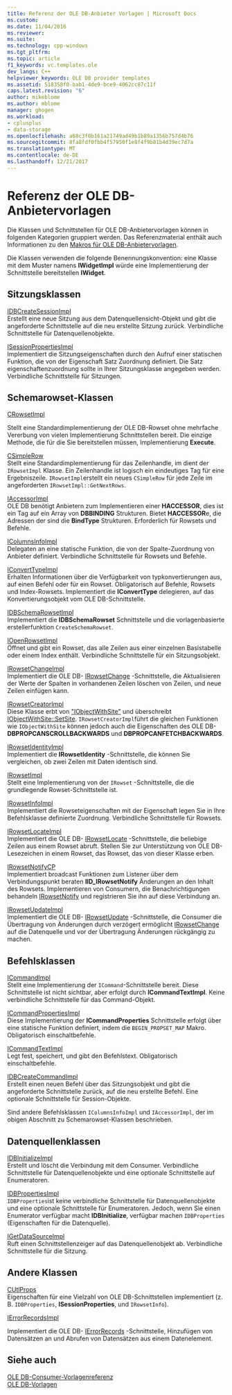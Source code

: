 ```yaml
---
title: Referenz der OLE DB-Anbieter Vorlagen | Microsoft Docs
ms.custom: 
ms.date: 11/04/2016
ms.reviewer: 
ms.suite: 
ms.technology: cpp-windows
ms.tgt_pltfrm: 
ms.topic: article
f1_keywords: vc.templates.ole
dev_langs: C++
helpviewer_keywords: OLE DB provider templates
ms.assetid: 518358f0-bab1-4de9-bce9-4062cc87c11f
caps.latest.revision: "6"
author: mikeblome
ms.author: mblome
manager: ghogen
ms.workload:
- cplusplus
- data-storage
ms.openlocfilehash: a68c3f0b161a21749ad49b1b89a1356b757d4b76
ms.sourcegitcommit: 8fa8fdf0fbb4f57950f1e8f4f9b81b4d39ec7d7a
ms.translationtype: MT
ms.contentlocale: de-DE
ms.lasthandoff: 12/21/2017
---
```

# <a name="ole-db-provider-templates-reference"></a>Referenz der OLE DB-Anbietervorlagen
Die Klassen und Schnittstellen für OLE DB-Anbietervorlagen können in folgenden Kategorien gruppiert werden. Das Referenzmaterial enthält auch Informationen zu den [Makros für OLE DB-Anbietervorlagen](../../data/oledb/macros-for-ole-db-provider-templates.md).  
  
 Die Klassen verwenden die folgende Benennungskonvention: eine Klasse mit dem Muster namens **IWidgetImpl** würde eine Implementierung der Schnittstelle bereitstellen **IWidget**.  
  
## <a name="session-classes"></a>Sitzungsklassen  
 [IDBCreateSessionImpl](../../data/oledb/idbcreatesessionimpl-class.md)  
 Erstellt eine neue Sitzung aus dem Datenquellensicht-Objekt und gibt die angeforderte Schnittstelle auf die neu erstellte Sitzung zurück. Verbindliche Schnittstelle für Datenquellenobjekte.  
  
 [ISessionPropertiesImpl](../../data/oledb/isessionpropertiesimpl-class.md)  
 Implementiert die Sitzungseigenschaften durch den Aufruf einer statischen Funktion, die von der Eigenschaft Satz Zuordnung definiert. Die Satz eigenschaftenzuordnung sollte in Ihrer Sitzungsklasse angegeben werden. Verbindliche Schnittstelle für Sitzungen.  
  
## <a name="rowset-classes"></a>Schemarowset-Klassen  
 [CRowsetImpl](../../data/oledb/crowsetimpl-class.md)  
  
 Stellt eine Standardimplementierung der OLE DB-Rowset ohne mehrfache Vererbung von vielen Implementierung Schnittstellen bereit. Die einzige Methode, die für die Sie bereitstellen müssen, Implementierung **Execute**.  
  
 [CSimpleRow](../../data/oledb/csimplerow-class.md)  
 Stellt eine Standardimplementierung für das Zeilenhandle, im dient der `IRowsetImpl` Klasse. Ein Zeilenhandle ist logisch ein eindeutiges Tag für eine Ergebniszeile. `IRowsetImpl`erstellt ein neues `CSimpleRow` für jede Zeile im angeforderten `IRowsetImpl::GetNextRows`.  
  
 [IAccessorImpl](../../data/oledb/iaccessorimpl-class.md)  
 OLE DB benötigt Anbietern zum Implementieren einer **HACCESSOR**, dies ist ein Tag auf ein Array von **DBBINDING** Strukturen. Bietet **HACCESSOR**e, die Adressen der sind die **BindType** Strukturen. Erforderlich für Rowsets und Befehle.  
  
 [IColumnsInfoImpl](../../data/oledb/icolumnsinfoimpl-class.md)  
 Delegaten an eine statische Funktion, die von der Spalte-Zuordnung von Anbieter definiert. Verbindliche Schnittstelle für Rowsets und Befehle.  
  
 [IConvertTypeImpl](../../data/oledb/iconverttypeimpl-class.md)  
 Erhalten Informationen über die Verfügbarkeit von typkonvertierungen aus, auf einen Befehl oder für ein Rowset. Obligatorisch auf Befehle, Rowsets und Index-Rowsets. Implementiert die **IConvertType** delegieren, auf das Konvertierungsobjekt vom OLE DB-Schnittstelle.  
  
 [IDBSchemaRowsetImpl](../../data/oledb/idbschemarowsetimpl-class.md)  
 Implementiert die **IDBSchemaRowset** Schnittstelle und die vorlagenbasierte erstellerfunktion `CreateSchemaRowset`.  
  
 [IOpenRowsetImpl](../../data/oledb/iopenrowsetimpl-class.md)  
 Öffnet und gibt ein Rowset, das alle Zeilen aus einer einzelnen Basistabelle oder einem Index enthält. Verbindliche Schnittstelle für ein Sitzungsobjekt.  
  
 [IRowsetChangeImpl](../../data/oledb/irowsetchangeimpl-class.md)  
 Implementiert die OLE DB- [IRowsetChange](https://msdn.microsoft.com/en-us/library/ms715790.aspx) -Schnittstelle, die Aktualisieren der Werte der Spalten in vorhandenen Zeilen löschen von Zeilen, und neue Zeilen einfügen kann.  
  
 [IRowsetCreatorImpl](../../data/oledb/irowsetcreatorimpl-class.md)  
 Diese Klasse erbt von ["IObjectWithSite"](http://msdn.microsoft.com/library/windows/desktop/ms693765) und überschreibt [IObjectWithSite::SetSite](http://msdn.microsoft.com/library/windows/desktop/ms683869). `IRowsetCreatorImpl`führt die gleichen Funktionen wie `IObjectWithSite` können jedoch auch die Eigenschaften des OLE DB- **DBPROPCANSCROLLBACKWARDS** und **DBPROPCANFETCHBACKWARDS**.  
  
 [IRowsetIdentityImpl](../../data/oledb/irowsetidentityimpl-class.md)  
 Implementiert die **IRowsetIdentity** -Schnittstelle, die können Sie vergleichen, ob zwei Zeilen mit Daten identisch sind.  
  
 [IRowsetImpl](../../data/oledb/irowsetimpl-class.md)  
 Stellt eine Implementierung von der `IRowset` -Schnittstelle, die die grundlegende Rowset-Schnittstelle ist.  
  
 [IRowsetInfoImpl](../../data/oledb/irowsetinfoimpl-class.md)  
 Implementiert die Rowseteigenschaften mit der Eigenschaft legen Sie in Ihre Befehlsklasse definierte Zuordnung. Verbindliche Schnittstelle für Rowsets.  
  
 [IRowsetLocateImpl](../../data/oledb/irowsetlocateimpl-class.md)  
 Implementiert die OLE DB- [IRowsetLocate](https://msdn.microsoft.com/en-us/library/ms721190.aspx) -Schnittstelle, die beliebige Zeilen aus einem Rowset abruft. Stellen Sie zur Unterstützung von OLE DB-Lesezeichen in einem Rowset, das Rowset, das von dieser Klasse erben.  
  
 [IRowsetNotifyCP](../../data/oledb/irowsetnotifycp-class.md)  
 Implementiert broadcast Funktionen zum Listener über dem Verbindungspunkt beraten **IID_IRowsetNotify** Änderungen an den Inhalt des Rowsets. Implementieren von Consumern, die Benachrichtigungen behandeln [IRowsetNotify](https://msdn.microsoft.com/en-us/library/ms712959.aspx) und registrieren Sie ihn auf diese Verbindung an.  
  
 [IRowsetUpdateImpl](../../data/oledb/irowsetupdateimpl-class.md)  
 Implementiert die OLE DB- [IRowsetUpdate](https://msdn.microsoft.com/en-us/library/ms714401.aspx) -Schnittstelle, die Consumer die Übertragung von Änderungen durch verzögert ermöglicht [IRowsetChange](https://msdn.microsoft.com/en-us/library/ms715790.aspx) auf die Datenquelle und vor der Übertragung Änderungen rückgängig zu machen.  
  
## <a name="command-classes"></a>Befehlsklassen  
 [ICommandImpl](../../data/oledb/icommandimpl-class.md)  
 Stellt eine Implementierung der `ICommand`-Schnittstelle bereit. Diese Schnittstelle ist nicht sichtbar, aber erfolgt durch **ICommandTextImpl**. Keine verbindliche Schnittstelle für das Command-Objekt.  
  
 [ICommandPropertiesImpl](../../data/oledb/icommandpropertiesimpl-class.md)  
 Diese Implementierung der **ICommandProperties** Schnittstelle erfolgt über eine statische Funktion definiert, indem die `BEGIN_PROPSET_MAP` Makro. Obligatorisch einschaltbefehle.  
  
 [ICommandTextImpl](../../data/oledb/icommandtextimpl-class.md)  
 Legt fest, speichert, und gibt den Befehlstext. Obligatorisch einschaltbefehle.  
  
 [IDBCreateCommandImpl](../../data/oledb/idbcreatecommandimpl-class.md)  
 Erstellt einen neuen Befehl über das Sitzungsobjekt und gibt die angeforderte Schnittstelle zurück, auf die neu erstellte Befehl. Eine optionale Schnittstelle für Session-Objekte.  
  
 Sind andere Befehlsklassen `IColumnsInfoImpl` und `IAccessorImpl`, der im obigen Abschnitt zu Schemarowset-Klassen beschrieben.  
  
## <a name="data-source-classes"></a>Datenquellenklassen  
 [IDBInitializeImpl](../../data/oledb/idbinitializeimpl-class.md)  
 Erstellt und löscht die Verbindung mit dem Consumer. Verbindliche Schnittstelle für Datenquellenobjekte und eine optionale Schnittstelle auf Enumeratoren.  
  
 [IDBPropertiesImpl](../../data/oledb/idbpropertiesimpl-class.md)  
 `IDBProperties`ist keine verbindliche Schnittstelle für Datenquellenobjekte und eine optionale Schnittstelle für Enumeratoren. Jedoch, wenn Sie einen Enumerator verfügbar macht **IDBInitialize**, verfügbar machen `IDBProperties` (Eigenschaften für die Datenquelle).  
  
 [IGetDataSourceImpl](../../data/oledb/igetdatasourceimpl-class.md)  
 Ruft einen Schnittstellenzeiger auf das Datenquellenobjekt ab. Verbindliche Schnittstelle für die Sitzung.  
  
## <a name="other-classes"></a>Andere Klassen  
 [CUtlProps](../../data/oledb/cutlprops-class.md)  
 Eigenschaften für eine Vielzahl von OLE DB-Schnittstellen implementiert (z. B. `IDBProperties`, **ISessionProperties**, und `IRowsetInfo`).  
  
 [IErrorRecordsImpl](../../data/oledb/ierrorrecordsimpl-class.md)  
  
 Implementiert die OLE DB- [IErrorRecords](https://msdn.microsoft.com/en-us/library/ms718112.aspx) -Schnittstelle, Hinzufügen von Datensätzen an und Abrufen von Datensätzen aus einem Datenelement.  
  
## <a name="see-also"></a>Siehe auch  
 [OLE DB-Consumer-Vorlagenreferenz](../../data/oledb/ole-db-consumer-templates-reference.md)   
 [OLE DB-Vorlagen](../../data/oledb/ole-db-templates.md)